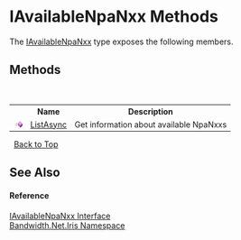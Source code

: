 ﻿# IAvailableNpaNxx Methods
 

The <a href ="T_Bandwidth_Net_Iris_IAvailableNpaNxx.md">IAvailableNpaNxx</a> type exposes the following members.


## Methods
&nbsp;<table><tr><th></th><th>Name</th><th>Description</th></tr><tr><td>![Public method](media/pubmethod.gif "Public method")</td><td><a href ="M_Bandwidth_Net_Iris_IAvailableNpaNxx_ListAsync.md">ListAsync</a></td><td>
Get information about available NpaNxxs</td></tr></table>&nbsp;
<a href="#iavailablenpanxx-methods">Back to Top</a>

## See Also


#### Reference
<a href ="T_Bandwidth_Net_Iris_IAvailableNpaNxx.md">IAvailableNpaNxx Interface</a><br /><a href ="N_Bandwidth_Net_Iris.md">Bandwidth.Net.Iris Namespace</a><br />